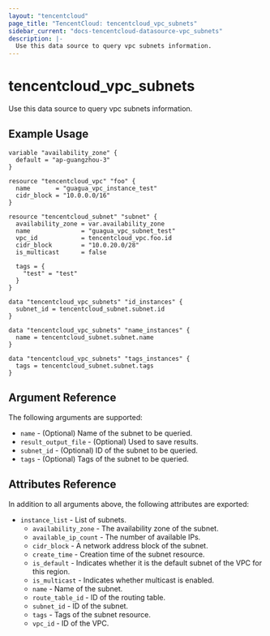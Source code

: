 ```yaml
---
layout: "tencentcloud"
page_title: "TencentCloud: tencentcloud_vpc_subnets"
sidebar_current: "docs-tencentcloud-datasource-vpc_subnets"
description: |-
  Use this data source to query vpc subnets information.
---
```


# tencentcloud_vpc_subnets

Use this data source to query vpc subnets information.

## Example Usage

```hcl
variable "availability_zone" {
  default = "ap-guangzhou-3"
}

resource "tencentcloud_vpc" "foo" {
  name       = "guagua_vpc_instance_test"
  cidr_block = "10.0.0.0/16"
}

resource "tencentcloud_subnet" "subnet" {
  availability_zone = var.availability_zone
  name              = "guagua_vpc_subnet_test"
  vpc_id            = tencentcloud_vpc.foo.id
  cidr_block        = "10.0.20.0/28"
  is_multicast      = false

  tags = {
    "test" = "test"
  }
}

data "tencentcloud_vpc_subnets" "id_instances" {
  subnet_id = tencentcloud_subnet.subnet.id
}

data "tencentcloud_vpc_subnets" "name_instances" {
  name = tencentcloud_subnet.subnet.name
}

data "tencentcloud_vpc_subnets" "tags_instances" {
  tags = tencentcloud_subnet.subnet.tags
}
```

## Argument Reference

The following arguments are supported:

* `name` - (Optional) Name of the subnet to be queried.
* `result_output_file` - (Optional) Used to save results.
* `subnet_id` - (Optional) ID of the subnet to be queried.
* `tags` - (Optional) Tags of the subnet to be queried.

## Attributes Reference

In addition to all arguments above, the following attributes are exported:

* `instance_list` - List of subnets.
  * `availability_zone` - The availability zone of the subnet.
  * `available_ip_count` - The number of available IPs.
  * `cidr_block` - A network address block of the subnet.
  * `create_time` - Creation time of the subnet resource.
  * `is_default` - Indicates whether it is the default subnet of the VPC for this region.
  * `is_multicast` - Indicates whether multicast is enabled.
  * `name` - Name of the subnet.
  * `route_table_id` - ID of the routing table.
  * `subnet_id` - ID of the subnet.
  * `tags` - Tags of the subnet resource.
  * `vpc_id` - ID of the VPC.


